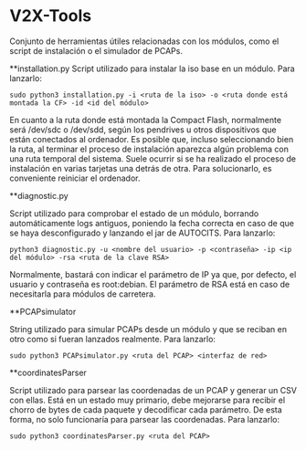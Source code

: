 # V2X-Tools
Conjunto de herramientas útiles relacionadas con los módulos, como el script de 
instalación o el simulador de PCAPs.

**installation.py
Script utilizado para instalar la iso base en un módulo. Para lanzarlo:

`sudo python3 installation.py -i <ruta de la iso> -o <ruta donde está montada la CF> -id <id del módulo>`

En cuanto a la ruta donde está montada la Compact Flash, normalmente será 
/dev/sdc o /dev/sdd, según los pendrives u otros dispositivos que están conectados
al ordenador. Es posible que, incluso seleccionando bien la ruta, al terminar el 
proceso de instalación aparezca algún problema con una ruta temporal del sistema.
Suele ocurrir si se ha realizado el proceso de instalación en varias tarjetas una 
detrás de otra. Para solucionarlo, es conveniente reiniciar el ordenador.

**diagnostic.py

Script utilizado para comprobar el estado de un módulo, borrando automáticamente
logs antiguos, poniendo la fecha correcta en caso de que se haya desconfigurado
y lanzando el jar de AUTOCITS. Para lanzarlo:

`python3 diagnostic.py -u <nombre del usuario> -p <contraseña>
-ip <ip del módulo> -rsa <ruta de la clave RSA>` 

Normalmente, bastará con indicar el parámetro de IP ya que, por defecto, el 
usuario y contraseña es root:debian. El parámetro de RSA está en caso de 
necesitarla para módulos de carretera.

**PCAPsimulator

String utilizado para simular PCAPs desde un módulo y que se reciban en otro 
como si fueran lanzados realmente. Para lanzarlo:

`sudo python3 PCAPsimulator.py <ruta del PCAP> <interfaz de red>`

**coordinatesParser

Script utilizado para parsear las coordenadas de un PCAP y generar un CSV con ellas. Está en un estado muy primario,
debe mejorarse para recibir el chorro de bytes de cada paquete y decodificar cada parámetro. De esta forma, no solo
funcionaría para parsear las coordenadas. Para lanzarlo:

`sudo python3 coordinatesParser.py <ruta del PCAP>`